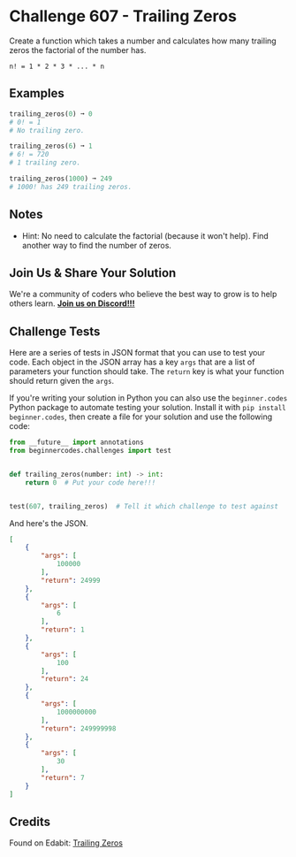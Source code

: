 # Challenge 607 - Trailing Zeros

Create a function which takes a number and calculates how many trailing zeros the factorial of the number has.
```
n! = 1 * 2 * 3 * ... * n
```
## Examples
```python
trailing_zeros(0) ➞ 0
# 0! = 1
# No trailing zero.

trailing_zeros(6) ➞ 1
# 6! = 720
# 1 trailing zero.

trailing_zeros(1000) ➞ 249
# 1000! has 249 trailing zeros.
```
## Notes

- Hint: No need to calculate the factorial (because it won't help). Find another way to find the number of zeros.

## Join Us & Share Your Solution

We're a community of coders who believe the best way to grow is to help others learn. **[Join us on Discord!!!](https://discord.gg/sfHykntuGy)**

## Challenge Tests

Here are a series of tests in JSON format that you can use to test your code. Each object in the JSON array has a key `args` that are a list of parameters your function should take. The `return` key is what your function should return given the `args`. 

If you're writing your solution in Python you can also use the `beginner.codes` Python package to automate testing your solution. Install it with `pip install beginner.codes`, then create a file for your solution and use the following code:
```python
from __future__ import annotations
from beginnercodes.challenges import test


def trailing_zeros(number: int) -> int:
    return 0  # Put your code here!!!


test(607, trailing_zeros)  # Tell it which challenge to test against
```
And here's the JSON.
```json
[
    {
        "args": [
            100000
        ],
        "return": 24999
    },
    {
        "args": [
            6
        ],
        "return": 1
    },
    {
        "args": [
            100
        ],
        "return": 24
    },
    {
        "args": [
            1000000000
        ],
        "return": 249999998
    },
    {
        "args": [
            30
        ],
        "return": 7
    }
]
```
## Credits

Found on Edabit: [Trailing Zeros](https://edabit.com/challenge/q7rHnH9Jhf35NqSjG)

